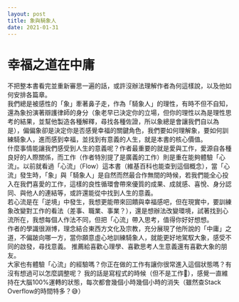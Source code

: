 ```yaml
---
layout: post
title: 象與騎象人
date: 2021-01-31
---
```

# 幸福之道在中庸
不把整本書看完並重新審思一遍的話，或許沒辦法理解作者為何這樣說，以及他如何安排各篇章。  
我們總是被感性的「象」牽著鼻子走，作為「騎象人」的理性，有時不但不自知，還為象扮演著辯護律師的身分（象老早已決定你的立場，但你的理性以為是理性思考的結果，並幫他製造各種解釋，尋找各種佐證，所以象總是會讓我們自以為是），偏偏象卻是決定你是否感覺幸福的關鍵角色，我們要如何理解象，要如何訓練騎象人，進而感到幸福，並找到有意義的人生，就是本書的核心價值。  
什麼事情能讓我們感受到人生的意義呢？作者最重要的就是愛與工作，愛源自各種良好的人際關係，而工作（作者特別提了是廣義的工作）則是重在能夠體驗「心流」。以前就看過「心流」（Flow）這本書（維基百科也能查到這個概念），當「心流」發生時，「象」與「騎象人」是自然而然最合作無間的時候，若我們能全心投入在我們喜愛的工作，這樣的良性循環會帶來優質的成果、成就感、喜悅、身分認同、與他人的連結等，或許還能從中找到人生的意義。  
若心流是在「逆境」中發生，我想更能帶來回饋與幸福感吧，但在現實中，要訓練象改變對工作的看法（差事、職業、事業？），還是想辦法改變環境，試著找到心流所在，我想每個人作法不同，但把「心流」帶入思考，值得你好好想想。  
作者的學識很淵博，理念結合東西方文化及宗教，充分展現了他所說的「中庸」之道，不偏跛向哪一方，當你願意虛心地訓練騎象人，就能更好地駕馭大象，感受不同的啟發，尋找意義。
推薦給喜歡心理學、喜歡思考人生意義還有喜歡大象的朋友。  
大家也有體驗「心流」的經驗嗎？你正在做的工作有讓你很常進入這個狀態嗎？有沒有想過可以怎麼調整呢？
我的話是寫程式的時候（但不是工作🥲），感覺一直維持在大腦100%運轉的狀態，每次都會幾個小時幾個小時的消失（雖然查Stack Overflow的時間特多？😅）